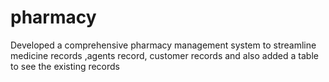 # pharmacy
Developed a comprehensive pharmacy management system to streamline medicine records ,agents record, customer records and also added a table to see the existing records 

